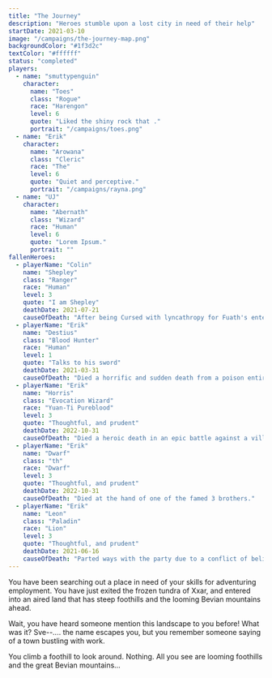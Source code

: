 ```yaml
---
title: "The Journey"
description: "Heroes stumble upon a lost city in need of their help"
startDate: 2021-03-10
image: "/campaigns/the-journey-map.png"
backgroundColor: "#1f3d2c"
textColor: "#ffffff"
status: "completed"
players:
  - name: "smuttypenguin"
    character:
      name: "Toes"
      class: "Rogue"
      race: "Harengon"
      level: 6
      quote: "Liked the shiny rock that ."
      portrait: "/campaigns/toes.png"
  - name: "Erik"
    character:
      name: "Arowana"
      class: "Cleric"
      race: "The"
      level: 6
      quote: "Quiet and perceptive."
      portrait: "/campaigns/rayna.png"
  - name: "UJ"
    character:
      name: "Abernath"
      class: "Wizard"
      race: "Human"
      level: 6
      quote: "Lorem Ipsum."
      portrait: ""
fallenHeroes:
  - playerName: "Colin"
    name: "Shepley"
    class: "Ranger"
    race: "Human"
    level: 3
    quote: "I am Shepley"
    deathDate: 2021-07-21
    causeOfDeath: "After being Cursed with lyncathropy for Fuath's entertainment, Shepley ended up dying as a werewolf."
  - playerName: "Erik"
    name: "Destius"
    class: "Blood Hunter"
    race: "Human"
    level: 1
    quote: "Talks to his sword"
    deathDate: 2021-03-31
    causeOfDeath: "Died a horrific and sudden death from a poison entirely too powerful to be in the game."
  - playerName: "Erik"
    name: "Horris"
    class: "Evocation Wizard"
    race: "Yuan-Ti Pureblood"
    level: 3
    quote: "Thoughtful, and prudent"
    deathDate: 2022-10-31
    causeOfDeath: "Died a heroic death in an epic battle against a villian, saving Toes and Abernath."
  - playerName: "Erik"
    name: "Dwarf"
    class: "th"
    race: "Dwarf"
    level: 3
    quote: "Thoughtful, and prudent"
    deathDate: 2022-10-31
    causeOfDeath: "Died at the hand of one of the famed 3 brothers."
  - playerName: "Erik"
    name: "Leon"
    class: "Paladin"
    race: "Lion"
    level: 3
    quote: "Thoughtful, and prudent"
    deathDate: 2021-06-16
    causeOfDeath: "Parted ways with the party due to a conflict of beliefs."
---
```


You have been searching out a place in need of your skills for adventuring employment. You have just exited the frozen tundra of Xxar, and entered into an aired land that has steep foothills and the looming Bevian mountains ahead.

Wait, you have heard someone mention this landscape to you before! What was it? Sve--.... the name escapes you, but you remember someone saying of a town bustling with work. 

You climb a foothill to look around. Nothing. All you see are looming foothills and the great Bevian mountains...